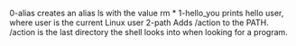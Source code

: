0-alias creates an alias ls with the value rm *
1-hello_you prints hello user, where user is the current Linux user
2-path Adds /action to the PATH. /action is the last directory the shell looks into when looking for a program.
